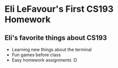 # Eli LeFavour's First CS193 Homework


## Eli's favorite things about CS193

- Learning new things about the terminal
- Fun games before class
- Easy homework assignments :D
